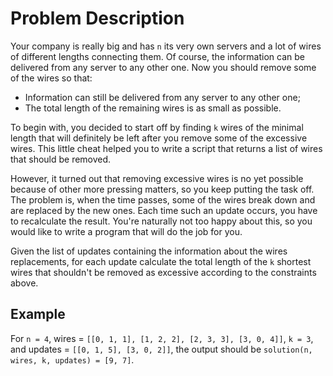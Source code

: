 # Problem Description

Your company is really big and has `n` its very own servers and a lot of wires of different lengths connecting them. Of course, the information can be delivered from any server to any other one. Now you should remove some of the wires so that:

- Information can still be delivered from any server to any other one;
- The total length of the remaining wires is as small as possible.

To begin with, you decided to start off by finding `k` wires of the minimal length that will definitely be left after you remove some of the excessive wires. This little cheat helped you to write a script that returns a list of wires that should be removed.

However, it turned out that removing excessive wires is no yet possible because of other more pressing matters, so you keep putting the task off. The problem is, when the time passes, some of the wires break down and are replaced by the new ones. Each time such an update occurs, you have to recalculate the result. You're naturally not too happy about this, so you would like to write a program that will do the job for you.

Given the list of updates containing the information about the wires replacements, for each update calculate the total length of the `k` shortest wires that shouldn't be removed as excessive according to the constraints above.

## Example

For `n = 4`, wires = `[[0, 1, 1], [1, 2, 2], [2, 3, 3], [3, 0, 4]]`,
`k = 3`, and updates = `[[0, 1, 5], [3, 0, 2]]`, the output should be
`solution(n, wires, k, updates) = [9, 7]`.